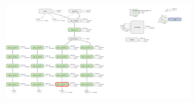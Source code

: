 ![alt text](https://github.com/rchavezj/Label_YT_Videos/blob/master/code/tensorboard_images/graph_nn_model.png)

